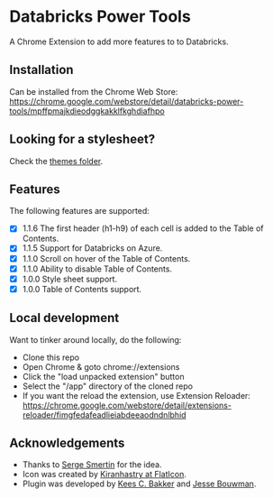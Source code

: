 # Databricks Power Tools
A Chrome Extension to add more features to to Databricks.

## Installation
Can be installed from the Chrome Web Store: https://chrome.google.com/webstore/detail/databricks-power-tools/mpffpmajkdieodggkakklfkghdiafhpo


## Looking for a stylesheet?
Check the <a href="themes/">themes folder</a>.


## Features
The following features are supported:

- [x] 1.1.6 The first header (h1-h9) of each cell is added to the Table of Contents.
- [x] 1.1.5 Support for Databricks on Azure.
- [x] 1.1.0 Scroll on hover of the Table of Contents.
- [x] 1.1.0 Ability to disable Table of Contents.
- [x] 1.0.0 Style sheet support.
- [x] 1.0.0 Table of Contents support.

## Local development
Want to tinker around locally, do the following:
- Clone this repo
- Open Chrome & goto chrome://extensions
- Click the "load unpacked extension" button
- Select the "/app" directory of the cloned repo
- If you want the reload the extension, use Extension Reloader: https://chrome.google.com/webstore/detail/extensions-reloader/fimgfedafeadlieiabdeeaodndnlbhid

## Acknowledgements

- Thanks to <a href="https://www.linkedin.com/in/smertin/">Serge Smertin</a> for the idea.
- Icon was created by <a href="https://www.flaticon.com/free-icon/drill_844926?term=drill&page=1&position=15">Kiranhastry at FlatIcon</a>.
- Plugin was developed by <a href="https://keestalkstech.com">Kees C. Bakker</a> and <a href="https://www.linkedin.com/in/jesse-bouwman-610b49a5/">Jesse Bouwman</a>.